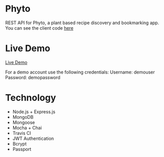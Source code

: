 # Phyto  
REST API for Phyto, a plant based recipe discovery and bookmarking app. You can see the client code [here](https://github.com/KevinAsuncion/phyto-client)

# Live Demo
[Live Demo](https://optimistic-swartz-84bc04.netlify.com)

For a demo account use the following credentials: 
Username:  demouser
Password:  demopassword

# Technology 
<ul>
    <li>Node.js + Express.js</li>
    <li>MongoDB</li>
    <li>Mongoose </li>
    <li>Mocha + Chai </li>
    <li>Travis CI</li>
    <li>JWT Authentication</li>
    <li>Bcrypt</li>
    <li>Passport</li>
</ul>